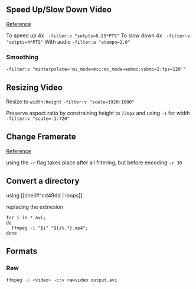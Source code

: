 ## Speed Up/Slow Down Video
[Reference](https://trac.ffmpeg.org/wiki/How%20to%20speed%20up%20/%20slow%20down%20a%20video)

To speed up 4x
``` -filter:v "setpts=0.25*PTS"```
To slow down 4x
``` -filter:v "setpts=4*PTS"```
With audio
`-filter:a "atempo=2.0"`

### Smoothing
```-filter:v "minterpolate='mi_mode=mci:mc_mode=aobmc:vsbmc=1:fps=120'"```


## Resizing Video
Resize to `width:height`
```-filter:v "scale=1920:1080"```

Preserve aspect ratio by constraining height to `720px` and using `-1` for width
```-filter:v "scale=-1:720"```


## Change Framerate
[Reference](https://trac.ffmpeg.org/wiki/ChangingFrameRate)

using the `-r` flag takes place after all filtering, but before encoding
`-r 30`


## Convert a directory

using [[shell#^cd49dd | loops]]

replacing the extnesion
```
for i in *.avi;
do 
  ffmpeg -i "$i" "${i%.*}.mp4";
done
```


## Formats
### Raw

```bash
ffmpeg -i <video> -c:v rawvideo output.avi
```